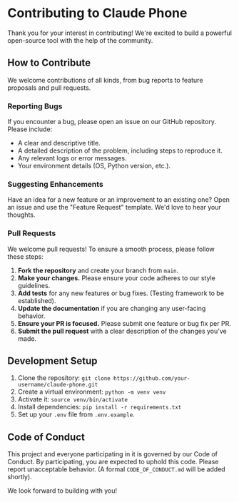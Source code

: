 # Contributing to Claude Phone

Thank you for your interest in contributing! We're excited to build a powerful open-source tool with the help of the community.

## How to Contribute

We welcome contributions of all kinds, from bug reports to feature proposals and pull requests.

### Reporting Bugs

If you encounter a bug, please open an issue on our GitHub repository. Please include:
- A clear and descriptive title.
- A detailed description of the problem, including steps to reproduce it.
- Any relevant logs or error messages.
- Your environment details (OS, Python version, etc.).

### Suggesting Enhancements

Have an idea for a new feature or an improvement to an existing one? Open an issue and use the "Feature Request" template. We'd love to hear your thoughts.

### Pull Requests

We welcome pull requests! To ensure a smooth process, please follow these steps:

1.  **Fork the repository** and create your branch from `main`.
2.  **Make your changes.** Please ensure your code adheres to our style guidelines.
3.  **Add tests** for any new features or bug fixes. (Testing framework to be established).
4.  **Update the documentation** if you are changing any user-facing behavior.
5.  **Ensure your PR is focused.** Please submit one feature or bug fix per PR.
6.  **Submit the pull request** with a clear description of the changes you've made.

## Development Setup

1.  Clone the repository: `git clone https://github.com/your-username/claude-phone.git`
2.  Create a virtual environment: `python -m venv venv`
3.  Activate it: `source venv/bin/activate`
4.  Install dependencies: `pip install -r requirements.txt`
5.  Set up your `.env` file from `.env.example`.

## Code of Conduct

This project and everyone participating in it is governed by our Code of Conduct. By participating, you are expected to uphold this code. Please report unacceptable behavior. (A formal `CODE_OF_CONDUCT.md` will be added shortly).

We look forward to building with you!